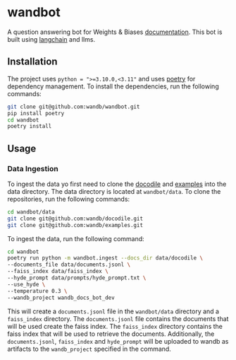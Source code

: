 # wandbot

A question answering bot for Weights & Biases [documentation](https://docs.wandb.ai/). This bot is built using [langchain](https://python.langchain.com/en/latest/) and llms.

## Installation

The project uses `python = ">=3.10.0,<3.11"` and uses [poetry](https://python-poetry.org/) for dependency management. To install the dependencies, run the following commands:
```bash
git clone git@github.com:wandb/wandbot.git
pip install poetry
cd wandbot
poetry install
```

## Usage
### Data Ingestion
To ingest the data yo first need to clone the [docodile](https://github.com/wandb/docodile) and [examples](https://github.com/wandb/examples) into the data directory.
The data directory is located at `wandbot/data`. 
To clone the repositories, run the following commands:

```bash
cd wandbot/data
git clone git@github.com:wandb/docodile.git
git clone git@github.com:wandb/examples.git
```

To ingest the data, run the following command:
```bash
cd wandbot
poetry run python -m wandbot.ingest --docs_dir data/docodile \
--documents_file data/documents.jsonl \
--faiss_index data/faiss_index \
--hyde_prompt data/prompts/hyde_prompt.txt \
--use_hyde \
--temperature 0.3 \
--wandb_project wandb_docs_bot_dev
```
This will create a `documents.jsonl` file in the `wandbot/data` directory and a `faiss_index` directory. 
The `documents.jsonl` file contains the documents that will be used create the faiss index.
The `faiss_index` directory contains the faiss index that will be used to retrieve the documents.
Additionally, the `documents.jsonl`, `faiss_index` and `hyde_prompt` will be uploaded to wandb as artifacts to the `wandb_project` specified in the command.






